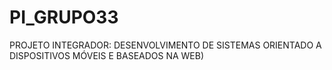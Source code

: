 # PI_GRUPO33
PROJETO INTEGRADOR: DESENVOLVIMENTO DE SISTEMAS ORIENTADO A DISPOSITIVOS MÓVEIS E BASEADOS NA WEB)
